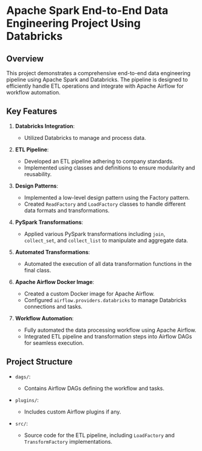 # Apache Spark End-to-End Data Engineering Project Using Databricks

## Overview

This project demonstrates a comprehensive end-to-end data engineering pipeline using Apache Spark and Databricks. The pipeline is designed to efficiently handle ETL operations and integrate with Apache Airflow for workflow automation.

## Key Features

1. **Databricks Integration**:
   - Utilized Databricks to manage and process data.

2. **ETL Pipeline**:
   - Developed an ETL pipeline adhering to company standards.
   - Implemented using classes and definitions to ensure modularity and reusability.

3. **Design Patterns**:
   - Implemented a low-level design pattern using the Factory pattern.
   - Created `ReadFactory` and `LoadFactory` classes to handle different data formats and transformations.

4. **PySpark Transformations**:
   - Applied various PySpark transformations including `join`, `collect_set`, and `collect_list` to manipulate and aggregate data.

5. **Automated Transformations**:
   - Automated the execution of all data transformation functions in the final class.

6. **Apache Airflow Docker Image**:
   - Created a custom Docker image for Apache Airflow.
   - Configured `airflow.providers.databricks` to manage Databricks connections and tasks.

7. **Workflow Automation**:
   - Fully automated the data processing workflow using Apache Airflow.
   - Integrated ETL pipeline and transformation steps into Airflow DAGs for seamless execution.

## Project Structure

- `dags/`:
  - Contains Airflow DAGs defining the workflow and tasks.

- `plugins/`:
  - Includes custom Airflow plugins if any.


- `src/`:
  - Source code for the ETL pipeline, including `LoadFactory` and `TransformFactory` implementations.
